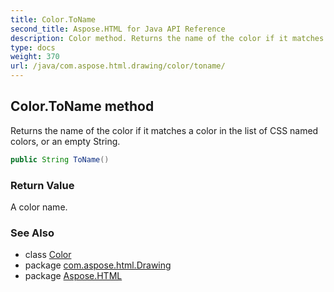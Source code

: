 ```yaml
---
title: Color.ToName
second_title: Aspose.HTML for Java API Reference
description: Color method. Returns the name of the color if it matches a color in the list of CSS named colors or an empty String
type: docs
weight: 370
url: /java/com.aspose.html.drawing/color/toname/
---
```

## Color.ToName method

Returns the name of the color if it matches a color in the list of CSS named colors, or an empty String.

```java
public String ToName()
```

### Return Value

A color name.

### See Also

* class [Color](../)
* package [com.aspose.html.Drawing](../../color/)
* package [Aspose.HTML](../../../)
